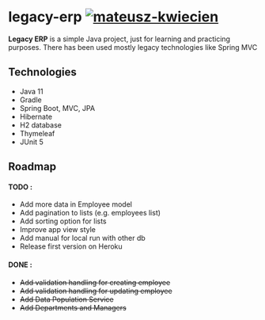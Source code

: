 # legacy-erp [![mateusz-kwiecien](https://circleci.com/gh/mateusz-kwiecien/legacy-erp.svg?style=shield)](https://app.circleci.com/pipelines/github/mateusz-kwiecien/legacy-erp?branch=master)

**Legacy ERP** is a simple Java project, just for learning and practicing purposes. There has been
used mostly legacy technologies like Spring MVC

## Technologies

* Java 11
* Gradle
* Spring Boot, MVC, JPA
* Hibernate
* H2 database
* Thymeleaf
* JUnit 5

## Roadmap

#### TODO :

* Add more data in Employee model
* Add pagination to lists (e.g. employees list)
* Add sorting option for lists
* Improve app view style
* Add manual for local run with other db
* Release first version on Heroku

#### DONE :
* ~~Add validation handling for creating employee~~
* ~~Add validation handling for updating employee~~
* ~~Add Data Population Service~~
* ~~Add Departments and Managers~~